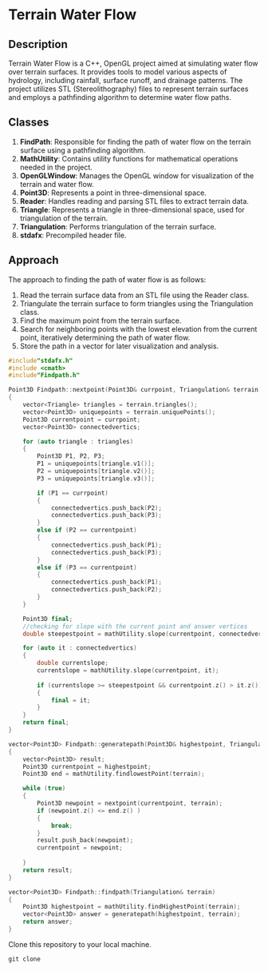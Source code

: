 # Terrain Water Flow

## Description

Terrain Water Flow is a C++, OpenGL project aimed at simulating water flow over terrain surfaces. It provides tools to model various aspects of hydrology, including rainfall, surface runoff, and drainage patterns. The project utilizes STL (Stereolithography) files to represent terrain surfaces and employs a pathfinding algorithm to determine water flow paths.

## Classes

1. **FindPath**: Responsible for finding the path of water flow on the terrain surface using a pathfinding algorithm.
2. **MathUtility**: Contains utility functions for mathematical operations needed in the project.
3. **OpenGLWindow**: Manages the OpenGL window for visualization of the terrain and water flow.
4. **Point3D**: Represents a point in three-dimensional space.
5. **Reader**: Handles reading and parsing STL files to extract terrain data.
6. **Triangle**: Represents a triangle in three-dimensional space, used for triangulation of the terrain.
7. **Triangulation**: Performs triangulation of the terrain surface.
8. **stdafx**: Precompiled header file.

## Approach

The approach to finding the path of water flow is as follows:
1. Read the terrain surface data from an STL file using the Reader class.
2. Triangulate the terrain surface to form triangles using the Triangulation class.
3. Find the maximum point from the terrain surface.
4. Search for neighboring points with the lowest elevation from the current point, iteratively determining the path of water flow.
5. Store the path in a vector for later visualization and analysis.

```cpp
#include"stdafx.h"
#include <cmath>
#include"Findpath.h"

Point3D Findpath::nextpoint(Point3D& currpoint, Triangulation& terrain)
{
	vector<Triangle> triangles = terrain.triangles();
	vector<Point3D> uniquepoints = terrain.uniquePoints();
	Point3D currentpoint = currpoint;
	vector<Point3D> connectedvertics;

	for (auto triangle : triangles)
	{
		Point3D P1, P2, P3;
		P1 = uniquepoints[triangle.v1()];
		P2 = uniquepoints[triangle.v2()];
		P3 = uniquepoints[triangle.v3()];

		if (P1 == currpoint)
		{
			connectedvertics.push_back(P2);
			connectedvertics.push_back(P3);
		}
		else if (P2 == currentpoint)
		{
			connectedvertics.push_back(P1);
			connectedvertics.push_back(P3);
		}
		else if (P3 == currentpoint)
		{
			connectedvertics.push_back(P1);
			connectedvertics.push_back(P2);
		}
	}

	Point3D final;
	//checking for slope with the current point and answer vertices
	double steepestpoint = mathUtility.slope(currentpoint, connectedvertics[0]);

	for (auto it : connectedvertics)
	{
		double currentslope;
		currentslope = mathUtility.slope(currentpoint, it);
		
		if (currentslope >= steepestpoint && currentpoint.z() > it.z())
		{
			final = it;
		}
	}
	return final;
}

vector<Point3D> Findpath::generatepath(Point3D& highestpoint, Triangulation& terrain)
{
	vector<Point3D> result;
	Point3D currentpoint = highestpoint;
	Point3D end = mathUtility.findlowestPoint(terrain);

	while (true)
	{
		Point3D newpoint = nextpoint(currentpoint, terrain);
		if (newpoint.z() <= end.z() )
		{
			break;
		}
		result.push_back(newpoint);
		currentpoint = newpoint;
		
	}
	return result;
}

vector<Point3D> Findpath::findpath(Triangulation& terrain)
{
	Point3D highestpoint = mathUtility.findHighestPoint(terrain);
	vector<Point3D> answer = generatepath(highestpoint, terrain);
	return answer;
}

```
Clone this repository to your local machine.
```
git clone 
```



